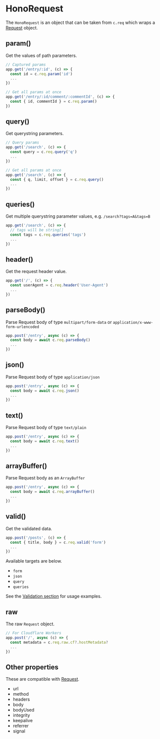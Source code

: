 # HonoRequest

The `HonoRequest` is an object that can be taken from `c.req` which wraps a [Request](https://developer.mozilla.org/en-US/docs/Web/API/Request) object.

## param()

Get the values of path parameters.

```ts
// Captured params
app.get('/entry/:id', (c) => {
  const id = c.req.param('id')
  ...
})

// Get all params at once
app.get('/entry/:id/comment/:commentId', (c) => {
  const { id, commentId } = c.req.param()
})
```

## query()

Get querystring parameters.

```ts
// Query params
app.get('/search', (c) => {
  const query = c.req.query('q')
  ...
})

// Get all params at once
app.get('/search', (c) => {
  const { q, limit, offset } = c.req.query()
  ...
})
```

## queries()

Get multiple querystring parameter values, e.g. `/search?tags=A&tags=B`

```ts
app.get('/search', (c) => {
  // tags will be string[]
  const tags = c.req.queries('tags')
  ...
})
```

## header()

Get the request header value.

```ts
app.get('/', (c) => {
  const userAgent = c.req.header('User-Agent')
  ...
})
```

## parseBody()

Parse Request body of type `multipart/form-data` or `application/x-www-form-urlencoded`

```ts
app.post('/entry', async (c) => {
  const body = await c.req.parseBody()
  ...
})
```

## json()

Parse Request body of type `application/json`

```ts
app.post('/entry', async (c) => {
  const body = await c.req.json()
  ...
})
```

## text()

Parse Request body of type `text/plain`

```ts
app.post('/entry', async (c) => {
  const body = await c.req.text()
  ...
})
```

## arrayBuffer()

Parse Request body as an `ArrayBuffer`

```ts
app.post('/entry', async (c) => {
  const body = await c.req.arrayBuffer()
  ...
})
```

## valid()

Get the validated data.

```ts
app.post('/posts', (c) => {
  const { title, body } = c.req.valid('form')
  ...
})
```

Available targets are below.

- `form`
- `json`
- `query`
- `queries`

See the [Validation section](/guides/validation) for usage examples.

## raw

The raw `Request` object.

```ts
// For Cloudflare Workers
app.post('/', async (c) => {
  const metadata = c.req.raw.cf?.hostMetadata?
  ...
})
```

## Other properties

These are compatible with [Request](https://developer.mozilla.org/en-US/docs/Web/API/Request).

- url
- method
- headers
- body
- bodyUsed
- integrity
- keepalive
- referrer
- signal
